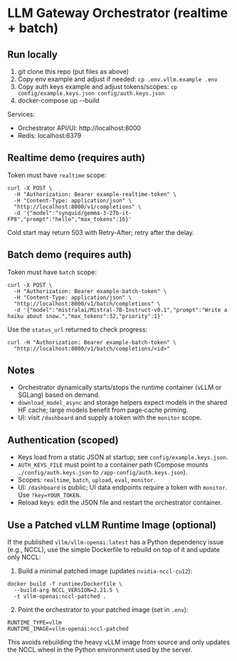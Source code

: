 # LLM Gateway Orchestrator (realtime + batch)

## Run locally
1. git clone this repo (put files as above)
2. Copy env example and adjust if needed: `cp .env.vllm.example .env`
3. Copy auth keys example and adjust tokens/scopes: `cp config/example.keys.json config/auth.keys.json`
4. docker-compose up --build

Services:
- Orchestrator API/UI: http://localhost:8000
- Redis: localhost:6379

## Realtime demo (requires auth)
Token must have `realtime` scope:

```
curl -X POST \
  -H "Authorization: Bearer example-realtime-token" \
  -H "Content-Type: application/json" \
  "http://localhost:8000/v1/completions" \
  -d '{"model":"synquid/gemma-3-27b-it-FP8","prompt":"hello","max_tokens":16}'
```

Cold start may return 503 with Retry-After; retry after the delay.

## Batch demo (requires auth)
Token must have `batch` scope:

```
curl -X POST \
  -H "Authorization: Bearer example-batch-token" \
  -H "Content-Type: application/json" \
  "http://localhost:8000/v1/batch/completions" \
  -d '{"model":"mistralai/Mistral-7B-Instruct-v0.1","prompt":"Write a haiku about snow.","max_tokens":32,"priority":1}'
```

Use the `status_url` returned to check progress:

```
curl -H "Authorization: Bearer example-batch-token" \
  "http://localhost:8000/v1/batch/completions/<id>"
```

## Notes
- Orchestrator dynamically starts/stops the runtime container (vLLM or SGLang) based on demand.
- `download_model_async` and storage helpers expect models in the shared HF cache; large models benefit from page‑cache priming.
- UI: visit `/dashboard` and supply a token with the `monitor` scope.

## Authentication (scoped)

- Keys load from a static JSON at startup; see `config/example.keys.json`.
- `AUTH_KEYS_FILE` must point to a container path (Compose mounts `./config/auth.keys.json` to `/app-config/auth.keys.json`).
- Scopes: `realtime`, `batch`, `upload`, `eval`, `monitor`.
- UI: `/dashboard` is public; UI data endpoints require a token with `monitor`. Use `?key=YOUR_TOKEN`.
- Reload keys: edit the JSON file and restart the orchestrator container.

## Use a Patched vLLM Runtime Image (optional)

If the published `vllm/vllm-openai:latest` has a Python dependency issue (e.g., NCCL), use the simple Dockerfile to rebuild on top of it and update only NCCL:

1) Build a minimal patched image (updates `nvidia-nccl-cu12`):

```
docker build -f runtime/Dockerfile \
  --build-arg NCCL_VERSION=2.21.5 \
  -t vllm-openai:nccl-patched .
```

2) Point the orchestrator to your patched image (set in `.env`):

```
RUNTIME_TYPE=vllm
RUNTIME_IMAGE=vllm-openai:nccl-patched
```

This avoids rebuilding the heavy vLLM image from source and only updates the NCCL wheel in the Python environment used by the server.
